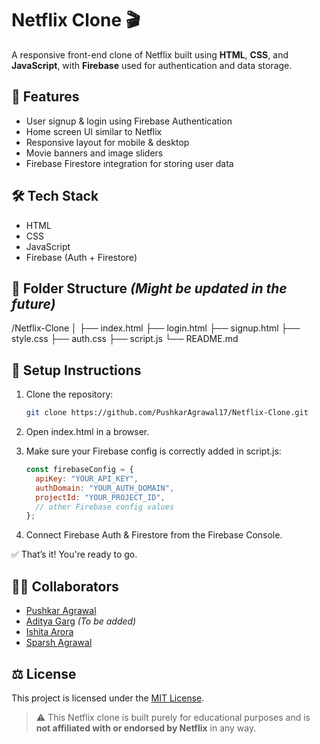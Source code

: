 # Netflix Clone 🎬

A responsive front-end clone of Netflix built using **HTML**, **CSS**, and **JavaScript**, with **Firebase** used for authentication and data storage.

## 🚀 Features

- User signup & login using Firebase Authentication
- Home screen UI similar to Netflix
- Responsive layout for mobile & desktop
- Movie banners and image sliders
- Firebase Firestore integration for storing user data

## 🛠️ Tech Stack

- HTML
- CSS
- JavaScript
- Firebase (Auth + Firestore)

## 📁 Folder Structure  _(Might be updated in the future)_

/Netflix-Clone
│
├── index.html
├── login.html
├── signup.html
├── style.css
├── auth.css
├── script.js
└── README.md


## 🧰 Setup Instructions

1. Clone the repository:
   ```bash
   git clone https://github.com/PushkarAgrawal17/Netflix-Clone.git
   ```

2. Open index.html in a browser.

3. Make sure your Firebase config is correctly added in script.js:
    ```js
    const firebaseConfig = {
      apiKey: "YOUR_API_KEY",
      authDomain: "YOUR_AUTH_DOMAIN",
      projectId: "YOUR_PROJECT_ID",
      // other Firebase config values
    };
    ```

4. Connect Firebase Auth & Firestore from the Firebase Console.

✅ That’s it! You're ready to go.


## 🧑‍💻 Collaborators

- [Pushkar Agrawal](https://github.com/PushkarAgrawal17)
- [Aditya Garg](https://github.com/.....)   _(To be added)_
- [Ishita Arora](https://github.com/er-ishita)
- [Sparsh Agrawal](https://github.com/SparshAgrawal64)


## ⚖️ License

This project is licensed under the [MIT License](./LICENSE).

> ⚠️ This Netflix clone is built purely for educational purposes and is **not affiliated with or endorsed by Netflix** in any way.
